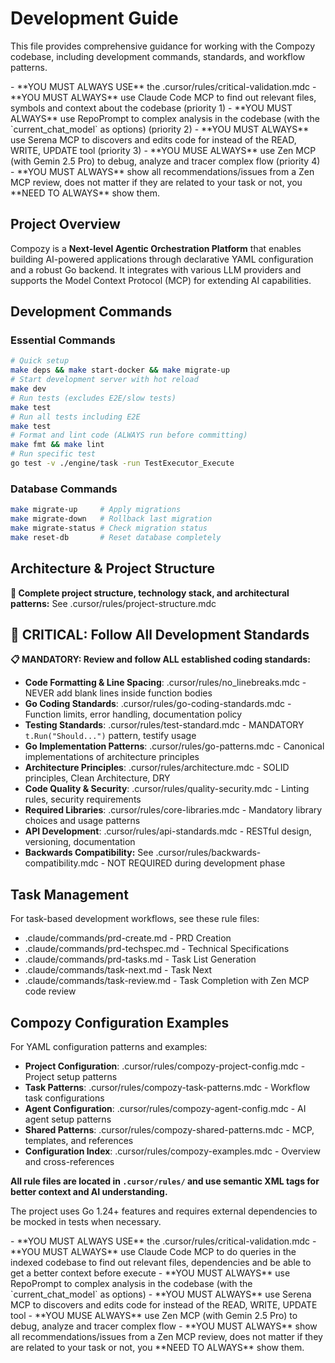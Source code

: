 # Development Guide

This file provides comprehensive guidance for working with the Compozy codebase, including development commands, standards, and workflow patterns.

<critical>
- **YOU MUST ALWAYS USE** the .cursor/rules/critical-validation.mdc
- **YOU MUST ALWAYS** use Claude Code MCP to find out relevant files, symbols and context about the codebase  (priority 1)
- **YOU MUST ALWAYS** use RepoPrompt to complex analysis in the codebase (with the `current_chat_model` as options) (priority 2)
- **YOU MUST ALWAYS** use Serena MCP to discovers and edits code for instead of the READ, WRITE, UPDATE tool (priority 3)
- **YOU MUSE ALWAYS** use Zen MCP (with Gemin 2.5 Pro) to debug, analyze and tracer complex flow (priority 4)   
- **YOU MUST ALWAYS** show all recommendations/issues from a Zen MCP review, does not matter if they are related to your task or not, you **NEED TO ALWAYS** show them.
</critical>

## Project Overview

Compozy is a **Next-level Agentic Orchestration Platform** that enables building AI-powered applications through declarative YAML configuration and a robust Go backend. It integrates with various LLM providers and supports the Model Context Protocol (MCP) for extending AI capabilities.

## Development Commands

### Essential Commands

```bash
# Quick setup
make deps && make start-docker && make migrate-up
# Start development server with hot reload
make dev
# Run tests (excludes E2E/slow tests)
make test
# Run all tests including E2E
make test
# Format and lint code (ALWAYS run before committing)
make fmt && make lint
# Run specific test
go test -v ./engine/task -run TestExecutor_Execute
```

### Database Commands

```bash
make migrate-up     # Apply migrations
make migrate-down   # Rollback last migration
make migrate-status # Check migration status
make reset-db       # Reset database completely
```

## Architecture & Project Structure

**📁 Complete project structure, technology stack, and architectural patterns:** See .cursor/rules/project-structure.mdc

## 🚨 CRITICAL: Follow All Development Standards

**📋 MANDATORY: Review and follow ALL established coding standards:**

- **Code Formatting & Line Spacing**: .cursor/rules/no_linebreaks.mdc - NEVER add blank lines inside function bodies
- **Go Coding Standards**: .cursor/rules/go-coding-standards.mdc - Function limits, error handling, documentation policy
- **Testing Standards**: .cursor/rules/test-standard.mdc - MANDATORY `t.Run("Should...")` pattern, testify usage
- **Go Implementation Patterns**: .cursor/rules/go-patterns.mdc - Canonical implementations of architecture principles
- **Architecture Principles**: .cursor/rules/architecture.mdc - SOLID principles, Clean Architecture, DRY
- **Code Quality & Security**: .cursor/rules/quality-security.mdc - Linting rules, security requirements
- **Required Libraries**: .cursor/rules/core-libraries.mdc - Mandatory library choices and usage patterns
- **API Development**: .cursor/rules/api-standards.mdc - RESTful design, versioning, documentation
- **Backwards Compatibility:** See .cursor/rules/backwards-compatibility.mdc - NOT REQUIRED during development phase

## Task Management

For task-based development workflows, see these rule files:

- .claude/commands/prd-create.md - PRD Creation
- .claude/commands/prd-techspec.md - Technical Specifications
- .claude/commands/prd-tasks.md - Task List Generation
- .claude/commands/task-next.md - Task Next
- .claude/commands/task-review.md - Task Completion with Zen MCP code review

## Compozy Configuration Examples

For YAML configuration patterns and examples:

- **Project Configuration**: .cursor/rules/compozy-project-config.mdc - Project setup patterns
- **Task Patterns**: .cursor/rules/compozy-task-patterns.mdc - Workflow task configurations
- **Agent Configuration**: .cursor/rules/compozy-agent-config.mdc - AI agent setup patterns
- **Shared Patterns**: .cursor/rules/compozy-shared-patterns.mdc - MCP, templates, and references
- **Configuration Index**: .cursor/rules/compozy-examples.mdc - Overview and cross-references

**All rule files are located in `.cursor/rules/` and use semantic XML tags for better context and AI understanding.**

The project uses Go 1.24+ features and requires external dependencies to be mocked in tests when necessary.

<critical>
- **YOU MUST ALWAYS USE** the .cursor/rules/critical-validation.mdc
- **YOU MUST ALWAYS** use Claude Code MCP to do queries in the indexed codebase to find out relevant files, dependencies and be able to get a better context before execute 
- **YOU MUST ALWAYS** use RepoPrompt to complex analysis in the codebase (with the `current_chat_model` as options)
- **YOU MUST ALWAYS** use Serena MCP to discovers and edits code for instead of the READ, WRITE, UPDATE tool
- **YOU MUSE ALWAYS** use Zen MCP (with Gemin 2.5 Pro) to debug, analyze and tracer complex flow
- **YOU MUST ALWAYS** show all recommendations/issues from a Zen MCP review, does not matter if they are related to your task or not, you **NEED TO ALWAYS** show them.
</critical>
